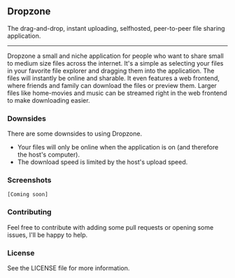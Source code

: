 ## Dropzone
 The drag-and-drop, instant uploading, selfhosted, peer-to-peer file sharing application.

---

Dropzone a small and niche application for people who want to share small to medium size files across the internet.
It's a simple as selecting your files in your favorite file explorer and dragging them into the application.
The files will instantly be online and sharable. It even features a web frontend, where friends and family can download the files or preview them. Larger files like home-movies and music can be streamed right in the web frontend to make downloading easier.

### Downsides
There are some downsides to using Dropzone.
  * Your files will only be online when the application is on (and therefore the host's computer).
  * The download speed is limited by the host's upload speed.

### Screenshots
`[Coming soon]`

### Contributing
Feel free to contribute with adding some pull requests or opening some issues, I'll be happy to help.

### License
See the LICENSE file for more information.

